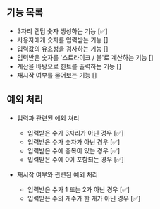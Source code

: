 ## 기능 목록

- 3자리 랜덤 숫자 생성하는 기능 [✅]
- 사용자에게 숫자를 입력받는 기능 []
- 입력값의 유효성을 검사하는 기능 []
- 입력받은 숫자를 '스트라이크 / 볼'로 계산하는 기능 []
- 계산을 바탕으로 힌트를 출력하는 기능 []
- 재시작 여부를 물어보는 기능 []

## 예외 처리

- 입력과 관련된 예외 처리

  - 입력받은 수가 3자리가 아닌 경우 [✅]
  - 입력받은 수가 숫자가 아닌 경우 [✅]
  - 입력받은 수에 중복이 있는 경우 [✅]
  - 입력받은 수에 0이 포함되는 경우 [✅]

- 재시작 여부와 관련된 예외 처리
  - 입력받은 수가 1 또는 2가 아닌 경우 [✅]
  - 입력받은 수의 개수가 한 개가 아닌 경우 [✅]
